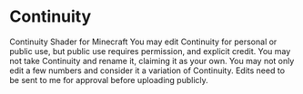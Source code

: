 # Continuity
Continuity Shader for Minecraft
You may edit Continuity for personal or public use, but public use requires permission, and explicit credit.
You may not take Continuity and rename it, claiming it as your own.
You may not only edit a few numbers and consider it a variation of Continuity.
Edits need to be sent to me for approval before uploading publicly. 
